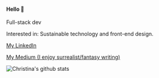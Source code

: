 #### Hello 🌿

Full-stack dev

Interested in: Sustainable technology and front-end design.

[My LinkedIn](https://www.linkedin.com/in/christinahuangj/)

[My Medium (I enjoy surrealist/fantasy writing)](https://silkthyme.medium.com/)

![Christina's github stats](https://github-readme-stats.vercel.app/api?username=silkthyme&show_icons=true&hide_border=false)
